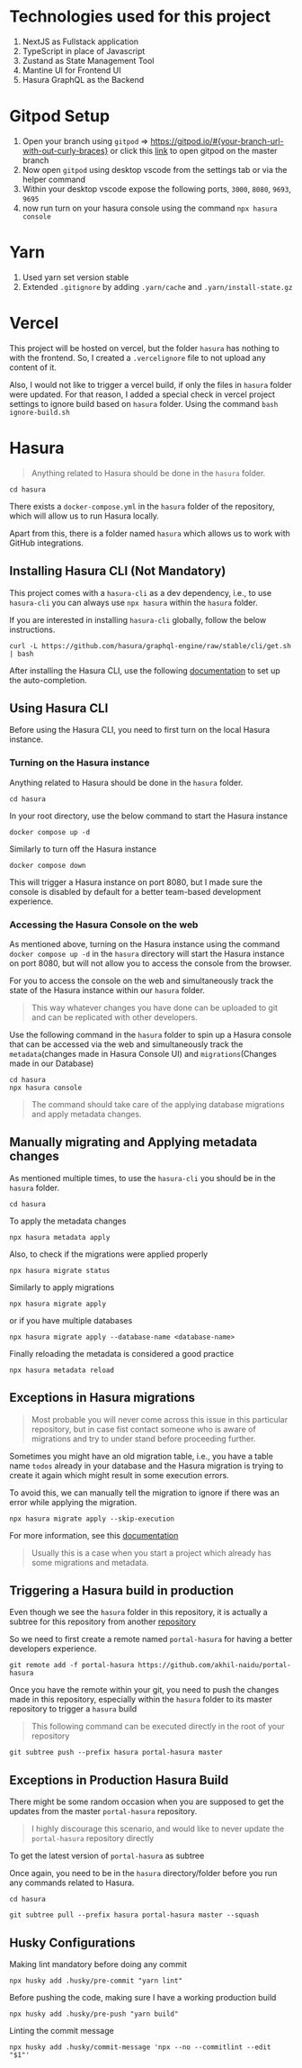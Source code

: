 # Technologies used for this project

1. NextJS as Fullstack application
2. TypeScript in place of Javascript
3. Zustand as State Management Tool
4. Mantine UI for Frontend UI
5. Hasura GraphQL as the Backend

# Gitpod Setup

1. Open your branch using `gitpod` => https://gitpod.io/#{your-branch-url-with-out-curly-braces} or click this [link](https://gitpod.io/#https://github.com/akhil-naidu/portal) to open gitpod on the master branch
2. Now open `gitpod` using desktop vscode from the settings tab or via the helper command
3. Within your desktop vscode expose the following ports, `3000`, `8080`, `9693`, `9695`
4. now run turn on your hasura console using the command `npx hasura console`

# Yarn

1. Used yarn set version stable
2. Extended `.gitignore` by adding `.yarn/cache` and `.yarn/install-state.gz`

# Vercel

This project will be hosted on vercel, but the folder `hasura` has nothing to with the frontend. So, I created a `.vercelignore` file to not upload any content of it.

Also, I would not like to trigger a vercel build, if only the files in `hasura` folder were updated. For that reason, I added a special check in vercel project settings to ignore build based on `hasura` folder. Using the command `bash ignore-build.sh`

# Hasura

> Anything related to Hasura should be done in the `hasura` folder.

```
cd hasura
```

There exists a `docker-compose.yml` in the `hasura` folder of the repository, which will allow us to run Hasura locally.

Apart from this, there is a folder named `hasura` which allows us to work with GitHub integrations.

## Installing Hasura CLI (Not Mandatory)

This project comes with a `hasura-cli` as a dev dependency, i.e., to use `hasura-cli` you can always use `npx hasura` within the `hasura` folder.

If you are interested in installing `hasura-cli` globally, follow the below instructions.

```
curl -L https://github.com/hasura/graphql-engine/raw/stable/cli/get.sh | bash
```

After installing the Hasura CLI, use the following [documentation](https://hasura.io/docs/latest/graphql/core/hasura-cli/hasura_completion/) to set up the auto-completion.

## Using Hasura CLI

Before using the Hasura CLI, you need to first turn on the local Hasura instance.

### Turning on the Hasura instance

Anything related to Hasura should be done in the `hasura` folder.

```
cd hasura
```

In your root directory, use the below command to start the Hasura instance

```
docker compose up -d
```

Similarly to turn off the Hasura instance

```
docker compose down
```

This will trigger a Hasura instance on port 8080, but I made sure the console is disabled by default for a better team-based development experience.

### Accessing the Hasura Console on the web

As mentioned above, turning on the Hasura instance using the command `docker compose up -d` in the `hasura` directory will start the Hasura instance on port 8080, but will not allow you to access the console from the browser.

For you to access the console on the web and simultaneously track the state of the Hasura instance within our `hasura` folder.

> This way whatever changes you have done can be uploaded to git and can be replicated with other developers.

Use the following command in the `hasura` folder to spin up a Hasura console that can be accessed via the web and simultaneously track the `metadata`(changes made in Hasura Console UI) and `migrations`(Changes made in our Database)

```
cd hasura
npx hasura console
```

> The command should take care of the applying database migrations and apply metadata changes.

## Manually migrating and Applying metadata changes

As mentioned multiple times, to use the `hasura-cli` you should be in the `hasura` folder.

```
cd hasura
```

To apply the metadata changes

```
npx hasura metadata apply
```

Also, to check if the migrations were applied properly

```
npx hasura migrate status
```

Similarly to apply migrations

```
npx hasura migrate apply
```

or if you have multiple databases

```
npx hasura migrate apply --database-name <database-name>
```

Finally reloading the metadata is considered a good practice

```
npx hasura metadata reload
```

## Exceptions in Hasura migrations

> Most probable you will never come across this issue in this particular repository, but in case fist contact someone who is aware of migrations and try to under stand before proceeding further.

Sometimes you might have an old migration table, i.e., you have a table name `todos` already in your database and the Hasura migration is trying to create it again which might result in some execution errors.

To avoid this, we can manually tell the migration to ignore if there was an error while applying the migration.

```
npx hasura migrate apply --skip-execution
```

For more information, see this [documentation](https://hasura.io/docs/latest/graphql/core/migrations/advanced/resetting-migrations/)

> Usually this is a case when you start a project which already has some migrations and metadata.

## Triggering a Hasura build in production

Even though we see the `hasura` folder in this repository, it is actually a subtree for this repository from another [repository](https://github.com/akhil-naidu/portal-hasura)

So we need to first create a remote named `portal-hasura` for having a better developers experience.

```
git remote add -f portal-hasura https://github.com/akhil-naidu/portal-hasura
```

Once you have the remote within your git, you need to push the changes made in this repository, especially within the `hasura` folder to its master repository to trigger a `hasura` build

> This following command can be executed directly in the root of your repository

```
git subtree push --prefix hasura portal-hasura master
```

## Exceptions in Production Hasura Build

There might be some random occasion when you are supposed to get the updates from the master `portal-hasura` repository.

> I highly discourage this scenario, and would like to never update the `portal-hasura` repository directly

To get the latest version of `portal-hasura` as subtree

Once again, you need to be in the `hasura` directory/folder before you run any commands related to Hasura.

```
cd hasura
```

```
git subtree pull --prefix hasura portal-hasura master --squash
```

## Husky Configurations

Making lint mandatory before doing any commit

```
npx husky add .husky/pre-commit "yarn lint"
```

Before pushing the code, making sure I have a working production build

```
npx husky add .husky/pre-push "yarn build"
```

Linting the commit message

```
npx husky add .husky/commit-message 'npx --no --commitlint --edit "$1"'
```
